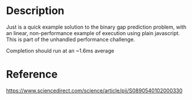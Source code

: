 # Description
Just is a quick example solution to the binary gap prediction problem, with an linear, non-performance example of execution using plain javascript. This is part of the unhandled performance challenge.

Completion should run at an ~1.6ms average

# Reference
https://www.sciencedirect.com/science/article/pii/S0890540102000330
